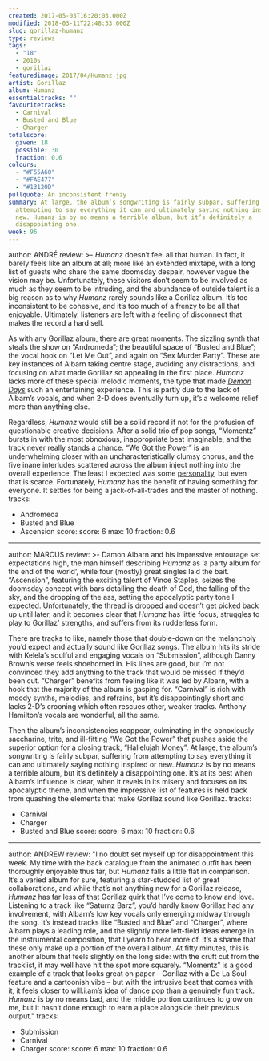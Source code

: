 ```yaml
---
created: 2017-05-03T16:20:03.000Z
modified: 2018-03-11T22:48:33.000Z
slug: gorillaz-humanz
type: reviews
tags:
  - "18"
  - 2010s
  - gorillaz
featuredimage: 2017/04/Humanz.jpg
artist: Gorillaz
album: Humanz
essentialtracks: ""
favouritetracks:
  - Carnival
  - Busted and Blue
  - Charger
totalscore:
  given: 18
  possible: 30
  fraction: 0.6
colours:
  - "#F55A60"
  - "#FAE477"
  - "#13120D"
pullquote: An inconsistent frenzy
summary: At large, the album’s songwriting is fairly subpar, suffering from
  attempting to say everything it can and ultimately saying nothing inspired or
  new. Humanz is by no means a terrible album, but it’s definitely a
  disappointing one.
week: 96
---
```

author: ANDRÉ
review: >-
  *Humanz* doesn’t feel all that human. In fact, it barely feels like an album
  at all; more like an extended mixtape, with a long list of guests who share
  the same doomsday despair, however vague the vision may be. Unfortunately,
  these visitors don’t seem to be involved as much as they seem to be intruding,
  and the abundance of outside talent is a big reason as to why *Humanz* rarely
  sounds like a Gorillaz album. It’s too inconsistent to be cohesive, and it’s
  too much of a frenzy to be all that enjoyable. Ultimately, listeners are left
  with a feeling of disconnect that makes the record a hard sell.

  As with any Gorillaz album, there are great moments. The sizzling synth that steals the show on “Andromeda”; the beautiful space of “Busted and Blue”; the vocal hook on “Let Me Out”, and again on “Sex Murder Party”. These are key instances of Albarn taking centre stage, avoiding any distractions, and focusing on what made Gorillaz so appealing in the first place. *Humanz* lacks more of these special melodic moments, the type that made [*Demon Days*](<reviews/gorillaz-demon-days/>) such an entertaining experience. This is partly due to the lack of Albarn’s vocals, and when 2-D does eventually turn up, it’s a welcome relief more than anything else.

  Regardless, *Humanz* would still be a solid record if not for the profusion of questionable creative decisions. After a solid trio of pop songs, “Momentz” bursts in with the most obnoxious, inappropriate beat imaginable, and the track never really stands a chance. “We Got the Power” is an underwhelming closer with an uncharacteristically clumsy chorus, and the five inane interludes scattered across the album inject nothing into the overall experience. The least I expected was some [personality](<https://www.youtube.com/watch?v=0nOGy52xygY>), but even that is scarce. Fortunately, *Humanz* has the benefit of having something for everyone. It settles for being a jack-of-all-trades and the master of nothing.
tracks:
  - Andromeda
  - ­Busted and Blue
  - ­Ascension
score:
  score: 6
  max: 10
  fraction: 0.6
---
author: MARCUS
review: >-
  Damon Albarn and his impressive entourage set expectations high, the man
  himself describing *Humanz* as ‘a party album for the end of the world’, while
  four (mostly) great singles laid the bait. “Ascension”, featuring the exciting
  talent of Vince Staples, seizes the doomsday concept with bars detailing the
  death of God, the falling of the sky, and the dropping of the ass, setting the
  apocalyptic party tone I expected. Unfortunately, the thread is dropped and
  doesn’t get picked back up until later, and it becomes clear that *Humanz* has
  little focus, struggles to play to Gorillaz’ strengths, and suffers from its
  rudderless form.

  There are tracks to like, namely those that double-down on the melancholy you’d expect and actually sound like Gorillaz songs. The album hits its stride with Kelela’s soulful and engaging vocals on “Submission”, although Danny Brown’s verse feels shoehorned in. His lines are good, but I’m not convinced they add anything to the track that would be missed if they’d been cut. “Charger” benefits from feeling like it was led by Albarn, with a hook that the majority of the album is gasping for. “Carnival” is rich with moody synths, melodies, and refrains, but it’s disappointingly short and lacks 2-D’s crooning which often rescues other, weaker tracks. Anthony Hamilton’s vocals are wonderful, all the same.

  Then the album’s inconsistencies reappear, culminating in the obnoxiously saccharine, trite, and ill-fitting “We Got the Power” that pushes aside the superior option for a closing track, “Hallelujah Money”. At large, the album’s songwriting is fairly subpar, suffering from attempting to say everything it can and ultimately saying nothing inspired or new. *Humanz* is by no means a terrible album, but it’s definitely a disappointing one. It’s at its best when Albarn’s influence is clear, when it revels in its misery and focuses on its apocalyptic theme, and when the impressive list of features is held back from quashing the elements that make Gorillaz sound like Gorillaz.
tracks:
  - Carnival
  - ­Charger
  - ­Busted and Blue
score:
  score: 6
  max: 10
  fraction: 0.6
---
author: ANDREW
review: "I no doubt set myself up for disappointment this week. My time with the
  back catalogue from the animated outfit has been thoroughly enjoyable thus
  far, but *Humanz* falls a little flat in comparison. It’s a varied album for
  sure, featuring a star-studded list of great collaborations, and while that’s
  not anything new for a Gorillaz release, *Humanz* has far less of that
  Gorillaz quirk that I’ve come to know and love. Listening to a track like
  “Saturnz Barz”, you’d hardly know Gorillaz had any involvement, with Albarn’s
  low key vocals only emerging midway through the song. It’s instead tracks like
  “Busted and Blue” and “Charger”, where Albarn plays a leading role, and the
  slightly more left-field ideas emerge in the instrumental composition, that I
  yearn to hear more of. It’s a shame that these only make up a portion of the
  overall album. At fifty minutes, this is another album that feels slightly on
  the long side: with the cruft cut from the tracklist, it may well have hit the
  spot more squarely. “Momentz” is a good example of a track that looks great on
  paper – Gorillaz with a De La Soul feature and a cartoonish vibe – but with
  the intrusive beat that comes with it, it feels closer to will.i.am’s idea of
  dance pop than a genuinely fun track. *Humanz* is by no means bad, and the
  middle portion continues to grow on me, but it hasn’t done enough to earn a
  place alongside their previous output."
tracks:
  - Submission
  - ­Carnival
  - ­Charger
score:
  score: 6
  max: 10
  fraction: 0.6

